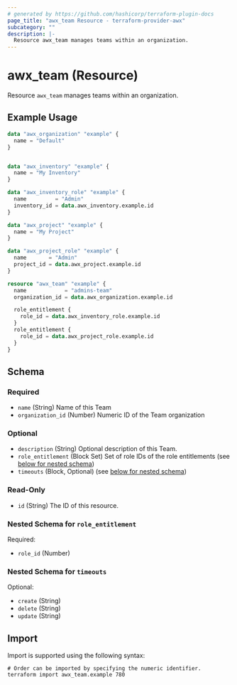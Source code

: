 ```yaml
---
# generated by https://github.com/hashicorp/terraform-plugin-docs
page_title: "awx_team Resource - terraform-provider-awx"
subcategory: ""
description: |-
  Resource awx_team manages teams within an organization.
---
```


# awx_team (Resource)

Resource `awx_team` manages teams within an organization.

## Example Usage

```terraform
data "awx_organization" "example" {
  name = "Default"
}


data "awx_inventory" "example" {
  name = "My Inventory"
}

data "awx_inventory_role" "example" {
  name         = "Admin"
  inventory_id = data.awx_inventory.example.id
}

data "awx_project" "example" {
  name = "My Project"
}

data "awx_project_role" "example" {
  name       = "Admin"
  project_id = data.awx_project.example.id
}

resource "awx_team" "example" {
  name            = "admins-team"
  organization_id = data.awx_organization.example.id

  role_entitlement {
    role_id = data.awx_inventory_role.example.id
  }
  role_entitlement {
    role_id = data.awx_project_role.example.id
  }
}
```

<!-- schema generated by tfplugindocs -->
## Schema

### Required

- `name` (String) Name of this Team
- `organization_id` (Number) Numeric ID of the Team organization

### Optional

- `description` (String) Optional description of this Team.
- `role_entitlement` (Block Set) Set of role IDs of the role entitlements (see [below for nested schema](#nestedblock--role_entitlement))
- `timeouts` (Block, Optional) (see [below for nested schema](#nestedblock--timeouts))

### Read-Only

- `id` (String) The ID of this resource.

<a id="nestedblock--role_entitlement"></a>
### Nested Schema for `role_entitlement`

Required:

- `role_id` (Number)


<a id="nestedblock--timeouts"></a>
### Nested Schema for `timeouts`

Optional:

- `create` (String)
- `delete` (String)
- `update` (String)

## Import

Import is supported using the following syntax:

```shell
# Order can be imported by specifying the numeric identifier.
terraform import awx_team.example 780
```
